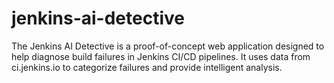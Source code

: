 # jenkins-ai-detective
The Jenkins AI Detective is a proof-of-concept web application designed to help diagnose build failures in Jenkins CI/CD pipelines. It uses data from ci.jenkins.io to categorize failures and provide intelligent analysis.
